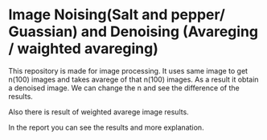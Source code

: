 # Image Noising(Salt and pepper/ Guassian) and Denoising (Avareging / waighted avareging)
This repository is made for image processing.
It uses same image to get n(100) images and takes avarege of  that n(100) images. 
As a result it obtain a denoised image.
We can change the n and see the difference of the results.

Also there is result of weighted avarege image results.

In the report you can see the results and more explanation.
